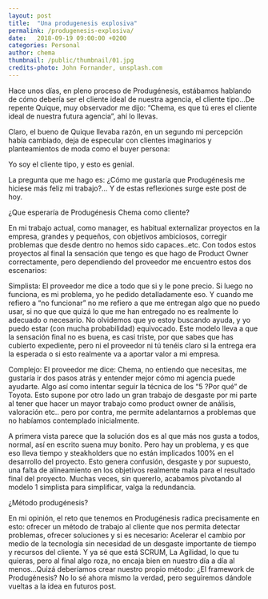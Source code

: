 ```yaml
---
layout: post
title:  "Una produgenesis explosiva"
permalink: /produgenesis-explosiva/
date:   2018-09-19 09:00:00 +0200
categories: Personal
author: chema
thumbnail: /public/thumbnail/01.jpg
credits-photo: John Fornander, unsplash.com
---
```


Hace unos días, en pleno proceso de Produgénesis, estábamos hablando de cómo debería ser el cliente ideal de nuestra agencia, el cliente tipo...De repente Quique, muy observador me dijo: “Chema, es que tú eres el cliente ideal de nuestra futura agencia”, ahí lo llevas.

Claro, el bueno de Quique llevaba razón, en un segundo mi percepción había cambiado, deja de especular con clientes imaginarios y planteamientos de moda como el buyer persona:

Yo soy el cliente tipo, y esto es genial. 

La pregunta que me hago es: ¿Cómo me gustaría que Produgénesis me hiciese más feliz mi trabajo?… Y de estas reflexiones surge este post de hoy. 

¿Que esperaría de Produgénesis Chema como cliente?

En mi trabajo actual, como manager, es habitual externalizar proyectos en la empresa, grandes y pequeños, con objetivos ambiciosos, corregir problemas que desde dentro no hemos sido capaces..etc. Con todos estos proyectos al final la sensación que tengo es que hago de Product Owner correctamente,  pero dependiendo del proveedor me encuentro estos dos escenarios:

Simplista: El proveedor me dice a todo que si y le pone precio. Si luego no funciona, es mi problema, yo he pedido detalladamente eso. Y cuando me refiero a “no funcionar” no me refiero a que me entregan algo que no puedo usar, si no que que quizá lo que me han entregado no es realmente lo adecuado o necesario. No olvidemos que yo estoy buscando ayuda, y yo puedo estar (con mucha probabilidad) equivocado.  Este modelo lleva a que la  sensación final no es buena, es casi triste, por que sabes que has cubierto expediente, pero ni el proveedor ni tú tenéis claro si la entrega era la esperada o si esto realmente va a aportar valor a mi empresa. 

Complejo: El proveedor me dice: Chema, no entiendo que necesitas, me gustaría ir dos pasos atrás y entender mejor cómo mi agencia puede ayudarte. Algo así como intentar seguir la técnica de los “5 ?Por qué” de Toyota.  Esto supone por otro lado un gran trabajo de desgaste por mi parte al tener que hacer un mayor trabajo como product owner de análisis, valoración etc.. pero por contra, me permite adelantarnos a problemas que no habíamos contemplado inicialmente. 

A primera vista parece que la solución dos es al que más nos gusta a todos, normal, así en escrito suena muy bonito.  Pero hay un problema, y es que eso lleva tiempo y steakholders que no están implicados 100% en el desarrollo del proyecto. Esto genera confusión, desgaste y por supuesto, una falta de alineamiento en los objetivos realmente mala para el resultado final del proyecto.  Muchas veces, sin quererlo, acabamos pivotando al modelo 1 simplista para simplificar, valga la redundancia.

¿Método produgénesis?

En mi opinión, el reto que tenemos en Produgénesis radica precisamente en esto: ofrecer un método de trabajo al cliente que nos permita detectar problemas, ofrecer soluciones y si es necesario:  Acelerar el cambio por medio de la tecnología sin necesidad de un desgaste importante de tiempo y recursos del cliente. Y ya sé que está SCRUM, La Agilidad, lo que tu quieras, pero al final algo roza, no encaja bien en nuestro día a día al menos...Quizá deberíamos crear nuestro propio método: ¿El framework de Produgénesis? No lo sé ahora mismo la verdad, pero seguiremos dándole vueltas a la idea en futuros post.
